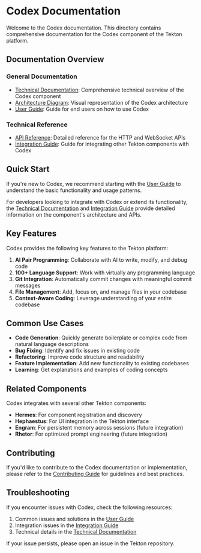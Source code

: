 # Codex Documentation

Welcome to the Codex documentation. This directory contains comprehensive documentation for the Codex component of the Tekton platform.

## Documentation Overview

### General Documentation

- [Technical Documentation](../TECHNICAL_DOCUMENTATION.md): Comprehensive technical overview of the Codex component
- [Architecture Diagram](./architecture_diagram.md): Visual representation of the Codex architecture
- [User Guide](./user_guide.md): Guide for end users on how to use Codex

### Technical Reference

- [API Reference](./api_reference.md): Detailed reference for the HTTP and WebSocket APIs
- [Integration Guide](./integration_guide.md): Guide for integrating other Tekton components with Codex

## Quick Start

If you're new to Codex, we recommend starting with the [User Guide](./user_guide.md) to understand the basic functionality and usage patterns.

For developers looking to integrate with Codex or extend its functionality, the [Technical Documentation](../TECHNICAL_DOCUMENTATION.md) and [Integration Guide](./integration_guide.md) provide detailed information on the component's architecture and APIs.

## Key Features

Codex provides the following key features to the Tekton platform:

1. **AI Pair Programming**: Collaborate with AI to write, modify, and debug code
2. **100+ Language Support**: Work with virtually any programming language
3. **Git Integration**: Automatically commit changes with meaningful commit messages
4. **File Management**: Add, focus on, and manage files in your codebase
5. **Context-Aware Coding**: Leverage understanding of your entire codebase

## Common Use Cases

- **Code Generation**: Quickly generate boilerplate or complex code from natural language descriptions
- **Bug Fixing**: Identify and fix issues in existing code
- **Refactoring**: Improve code structure and readability
- **Feature Implementation**: Add new functionality to existing codebases
- **Learning**: Get explanations and examples of coding concepts

## Related Components

Codex integrates with several other Tekton components:

- **Hermes**: For component registration and discovery
- **Hephaestus**: For UI integration in the Tekton interface
- **Engram**: For persistent memory across sessions (future integration)
- **Rhetor**: For optimized prompt engineering (future integration)

## Contributing

If you'd like to contribute to the Codex documentation or implementation, please refer to the [Contributing Guide](../CONTRIBUTING.md) for guidelines and best practices.

## Troubleshooting

If you encounter issues with Codex, check the following resources:

1. Common issues and solutions in the [User Guide](./user_guide.md#troubleshooting)
2. Integration issues in the [Integration Guide](./integration_guide.md#troubleshooting)
3. Technical details in the [Technical Documentation](../TECHNICAL_DOCUMENTATION.md#troubleshooting)

If your issue persists, please open an issue in the Tekton repository.